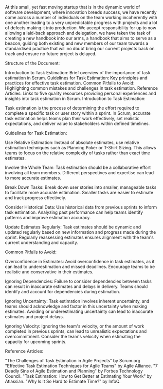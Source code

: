 At this small, yet fast moving startup that is in the dynamic world of software development, where innovation breeds success, we have recently come across a number of individuals on the team working incoherently with one another leading to a very unpredictable progress with projects and a lot of defects making it into production. We accept responsibility for up to now allowing a laid-back approach and delegation, we have taken the task of creating a new handbook into our arms, a handbook that aims to serve as a beacon, guiding both existing and new members of our team towards a standardised practice that will no doubt bring our current projects back on track and ensure no future project is delayed.

Structure of the Document:

Introduction to Task Estimation: Brief overview of the importance of task estimation in Scrum. Guidelines for Task Estimation: Key principles and practices for effective task estimation. Common Pitfalls to Avoid: Highlighting common mistakes and challenges in task estimation. Reference Articles: Links to five quality resources providing personal experiences and insights into task estimation in Scrum. Introduction to Task Estimation:

Task estimation is the process of determining the effort required to complete a specific task or user story within a sprint. In Scrum, accurate task estimation helps teams plan their work effectively, set realistic expectations, and deliver value to stakeholders within defined timelines.

Guidelines for Task Estimation:

Use Relative Estimation: Instead of absolute estimates, use relative estimation techniques such as Planning Poker or T-Shirt Sizing. This allows teams to focus on the relative complexity of tasks rather than exact time estimates.

Involve the Whole Team: Task estimation should be a collaborative effort involving all team members. Different perspectives and expertise can lead to more accurate estimates.

Break Down Tasks: Break down user stories into smaller, manageable tasks to facilitate more accurate estimation. Smaller tasks are easier to estimate and track progress effectively.

Consider Historical Data: Use historical data from previous sprints to inform task estimation. Analyzing past performance can help teams identify patterns and improve estimation accuracy.

Update Estimates Regularly: Task estimates should be dynamic and updated regularly based on new information and progress made during the sprint. Regularly reassessing estimates ensures alignment with the team's current understanding and capacity.

Common Pitfalls to Avoid:

Overconfidence in Estimates: Avoid overconfidence in task estimates, as it can lead to underestimation and missed deadlines. Encourage teams to be realistic and conservative in their estimates.

Ignoring Dependencies: Failure to consider dependencies between tasks can result in inaccurate estimates and delays in delivery. Teams should identify and account for dependencies during estimation.

Ignoring Uncertainty: Task estimation involves inherent uncertainty, and teams should acknowledge and factor in this uncertainty when making estimates. Avoiding or underestimating uncertainty can lead to inaccurate estimates and project delays.

Ignoring Velocity: Ignoring the team's velocity, or the amount of work completed in previous sprints, can lead to unrealistic expectations and overcommitment. Consider the team's velocity when estimating the capacity for upcoming sprints.

Reference Articles:

"The Challenges of Task Estimation in Agile Projects" by Scrum.org. "Effective Task Estimation Techniques for Agile Teams" by Agile Alliance. "7 Deadly Sins of Agile Estimation and Planning" by Forbes Technology Council. "Task Estimation: How to Get Better at Estimating Your Work" by Atlassian. "Why Is It So Hard to Estimate Time?" by InfoQ.
